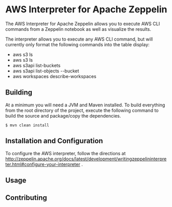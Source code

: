 # AWS Interpreter for Apache Zeppelin

The AWS Interpreter for Apache Zeppelin allows you to execute AWS CLI commands from a Zeppelin notebook as well as visualize the results.

The interpreter allows you to execute any AWS CLI command, but will currently only format the following commands into the table display:

* aws s3 ls
* aws s3 ls <bucket>
* aws s3api list-buckets
* aws s3api list-objects --bucket <bucket>
* aws workspaces describe-workspaces

## Building

At a minimum you will need a JVM and Maven installed. To build everything from the root directory of the project, execute the following command to build the source and package/copy the dependencies.

```
$ mvn clean install
```

## Installation and Configuration

To configure the AWS interpreter, follow the directions at http://zeppelin.apache.org/docs/latest/development/writingzeppelininterpreter.html#configure-your-interpreter .

## Usage

## Contributing
